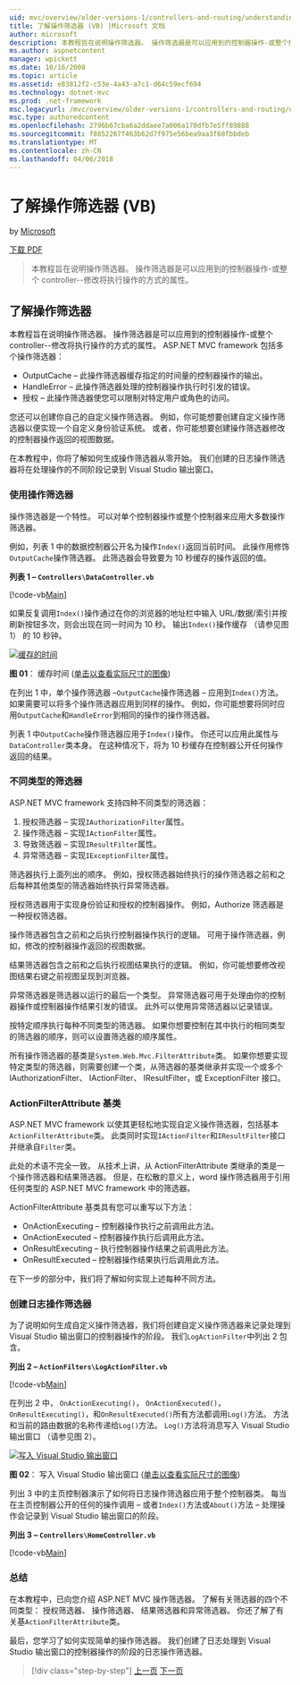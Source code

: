 ```yaml
---
uid: mvc/overview/older-versions-1/controllers-and-routing/understanding-action-filters-vb
title: 了解操作筛选器 (VB) |Microsoft 文档
author: microsoft
description: 本教程旨在说明操作筛选器。 操作筛选器是可以应用到的控制器操作-或整个控制器的属性...
ms.author: aspnetcontent
manager: wpickett
ms.date: 10/16/2008
ms.topic: article
ms.assetid: e83812f2-c53e-4a43-a7c1-d64c59ecf694
ms.technology: dotnet-mvc
ms.prod: .net-framework
msc.legacyurl: /mvc/overview/older-versions-1/controllers-and-routing/understanding-action-filters-vb
msc.type: authoredcontent
ms.openlocfilehash: 2796b67cba6a2ddaee7a006a170dfb7e5ff89888
ms.sourcegitcommit: f8852267f463b62d7f975e56bea9aa3f68fbbdeb
ms.translationtype: MT
ms.contentlocale: zh-CN
ms.lasthandoff: 04/06/2018
---
```

<a name="understanding-action-filters-vb"></a>了解操作筛选器 (VB)
====================
by [Microsoft](https://github.com/microsoft)

[下载 PDF](http://download.microsoft.com/download/e/f/3/ef3f2ff6-7424-48f7-bdaa-180ef64c3490/ASPNET_MVC_Tutorial_14_VB.pdf)

> 本教程旨在说明操作筛选器。 操作筛选器是可以应用到的控制器操作-或整个 controller--修改将执行操作的方式的属性。


## <a name="understanding-action-filters"></a>了解操作筛选器

本教程旨在说明操作筛选器。 操作筛选器是可以应用到的控制器操作-或整个 controller--修改将执行操作的方式的属性。 ASP.NET MVC framework 包括多个操作筛选器：

- OutputCache – 此操作筛选器缓存指定的时间量的控制器操作的输出。
- HandleError – 此操作筛选器处理的控制器操作执行时引发的错误。
- 授权 – 此操作筛选器使您可以限制对特定用户或角色的访问。

您还可以创建你自己的自定义操作筛选器。 例如，你可能想要创建自定义操作筛选器以便实现一个自定义身份验证系统。 或者，你可能想要创建操作筛选器修改的控制器操作返回的视图数据。

在本教程中，你将了解如何生成操作筛选器从零开始。 我们创建的日志操作筛选器将在处理操作的不同阶段记录到 Visual Studio 输出窗口。

### <a name="using-an-action-filter"></a>使用操作筛选器

操作筛选器是一个特性。 可以对单个控制器操作或整个控制器来应用大多数操作筛选器。

例如，列表 1 中的数据控制器公开名为操作`Index()`返回当前时间。 此操作用修饰`OutputCache`操作筛选器。 此筛选器会导致要为 10 秒缓存的操作返回的值。

**列表 1 – `Controllers\DataController.vb`**

[!code-vb[Main](understanding-action-filters-vb/samples/sample1.vb)]

如果反复调用`Index()`操作通过在你的浏览器的地址栏中输入 URL/数据/索引并按刷新按钮多次，则会出现在同一时间为 10 秒。 输出`Index()`操作缓存 （请参见图 1） 的 10 秒钟。


[![缓存的时间](understanding-action-filters-vb/_static/image2.png)](understanding-action-filters-vb/_static/image1.png)

**图 01**： 缓存时间 ([单击以查看实际尺寸的图像](understanding-action-filters-vb/_static/image3.png))


在列出 1 中，单个操作筛选器 –`OutputCache`操作筛选器 – 应用到`Index()`方法。 如果需要可以将多个操作筛选器应用到同样的操作。 例如，你可能想要将同时应用`OutputCache`和`HandleError`到相同的操作的操作筛选器。

列表 1 中`OutputCache`操作筛选器应用于`Index()`操作。 你还可以应用此属性与`DataController`类本身。 在这种情况下，将为 10 秒缓存在控制器公开任何操作返回的结果。

### <a name="the-different-types-of-filters"></a>不同类型的筛选器

ASP.NET MVC framework 支持四种不同类型的筛选器：

1. 授权筛选器 – 实现`IAuthorizationFilter`属性。
2. 操作筛选器 – 实现`IActionFilter`属性。
3. 导致筛选器 – 实现`IResultFilter`属性。
4. 异常筛选器 – 实现`IExceptionFilter`属性。

筛选器执行上面列出的顺序。 例如，授权筛选器始终执行的操作筛选器之前和之后每种其他类型的筛选器始终执行异常筛选器。

授权筛选器用于实现身份验证和授权的控制器操作。 例如，Authorize 筛选器是一种授权筛选器。

操作筛选器包含之前和之后执行控制器操作执行的逻辑。 可用于操作筛选器，例如，修改的控制器操作返回的视图数据。

结果筛选器包含之前和之后执行视图结果执行的逻辑。 例如，你可能想要修改视图结果右键之前视图呈现到浏览器。

异常筛选器是筛选器以运行的最后一个类型。 异常筛选器可用于处理由你的控制器操作或控制器操作结果引发的错误。 此外可以使用异常筛选器以记录错误。

按特定顺序执行每种不同类型的筛选器。 如果你想要控制在其中执行的相同类型的筛选器的顺序，则可以设置筛选器的顺序属性。

所有操作筛选器的基类是`System.Web.Mvc.FilterAttribute`类。 如果你想要实现特定类型的筛选器，则需要创建一个类，从筛选器的基类继承并实现一个或多个 IAuthorizationFilter、 IActionFilter、 IResultFilter，或 ExceptionFilter 接口。

### <a name="the-base-actionfilterattribute-class"></a>ActionFilterAttribute 基类

ASP.NET MVC framework 以使其更轻松地实现自定义操作筛选器，包括基本`ActionFilterAttribute`类。 此类同时实现`IActionFilter`和`IResultFilter`接口并继承自`Filter`类。

此处的术语不完全一致。 从技术上讲，从 ActionFilterAttribute 类继承的类是一个操作筛选器和结果筛选器。 但是，在松散的意义上，word 操作筛选器用于引用任何类型的 ASP.NET MVC framework 中的筛选器。

ActionFilterAttribute 基类具有您可以重写以下方法：

- OnActionExecuting – 控制器操作执行之前调用此方法。
- OnActionExecuted – 控制器操作执行后调用此方法。
- OnResultExecuting – 执行控制器操作结果之前调用此方法。
- OnResultExecuted – 控制器操作结果执行后调用此方法。

在下一步的部分中，我们将了解如何实现上述每种不同方法。

### <a name="creating-a-log-action-filter"></a>创建日志操作筛选器

为了说明如何生成自定义操作筛选器，我们将创建自定义操作筛选器来记录处理到 Visual Studio 输出窗口的控制器操作的阶段。 我们`LogActionFilter`中列出 2 包含。

**列出 2 – `ActionFilters\LogActionFilter.vb`**

[!code-vb[Main](understanding-action-filters-vb/samples/sample2.vb)]

在列出 2 中， `OnActionExecuting()`， `OnActionExecuted()`， `OnResultExecuting()`，和`OnResultExecuted()`所有方法都调用`Log()`方法。 方法和当前的路由数据的名称传递给`Log()`方法。 `Log()`方法将消息写入 Visual Studio 输出窗口 （请参见图 2）。


[![写入 Visual Studio 输出窗口](understanding-action-filters-vb/_static/image5.png)](understanding-action-filters-vb/_static/image4.png)

**图 02**： 写入 Visual Studio 输出窗口 ([单击以查看实际尺寸的图像](understanding-action-filters-vb/_static/image6.png))


列出 3 中的主页控制器演示了如何将日志操作筛选器应用于整个控制器类。 每当在主页控制器公开的任何的操作调用 – 或者`Index()`方法或`About()`方法 – 处理操作会记录到 Visual Studio 输出窗口的阶段。

**列出 3 – `Controllers\HomeController.vb`**

[!code-vb[Main](understanding-action-filters-vb/samples/sample3.vb)]

### <a name="summary"></a>总结

在本教程中，已向您介绍 ASP.NET MVC 操作筛选器。 了解有关筛选器的四个不同类型： 授权筛选器、 操作筛选器、 结果筛选器和异常筛选器。 你还了解了有关基`ActionFilterAttribute`类。

最后，您学习了如何实现简单的操作筛选器。 我们创建了日志处理到 Visual Studio 输出窗口的控制器操作的阶段的日志操作筛选器。

> [!div class="step-by-step"]
> [上一页](asp-net-mvc-routing-overview-vb.md)
> [下一页](improving-performance-with-output-caching-vb.md)
